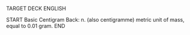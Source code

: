 TARGET DECK
ENGLISH

START
Basic
Centigram
Back: n. (also centigramme) metric unit of mass, equal to 0.01 gram.
END
